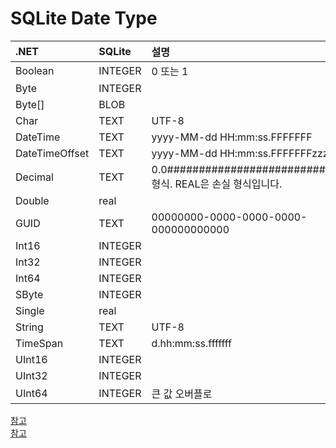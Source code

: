 # SQLite Date Type

|.NET|SQLite|설명|
|:---|:---|:---|
|Boolean|INTEGER|0 또는 1|
|Byte|INTEGER|
|Byte[]|BLOB|	
|Char|TEXT|UTF-8|
|DateTime|TEXT|yyyy-MM-dd HH:mm:ss.FFFFFFF|
|DateTimeOffset|TEXT|yyyy-MM-dd HH:mm:ss.FFFFFFFzzz|
|Decimal|TEXT|0.0########################### 형식. REAL은 손실 형식입니다.|
|Double|real||
|GUID|TEXT|00000000-0000-0000-0000-000000000000|
|Int16|INTEGER||	
|Int32|INTEGER||
|Int64|INTEGER||
|SByte|INTEGER||	
|Single|real||
|String|TEXT|UTF-8|
|TimeSpan|TEXT|d.hh:mm:ss.fffffff|
|UInt16|INTEGER||	
|UInt32|INTEGER||
|UInt64|INTEGER|큰 값 오버플로|

[참고](https://www.sqlite.org/datatype3.html/)  
[참고](https://docs.microsoft.com/ko-kr/dotnet/standard/data/sqlite/types/)
